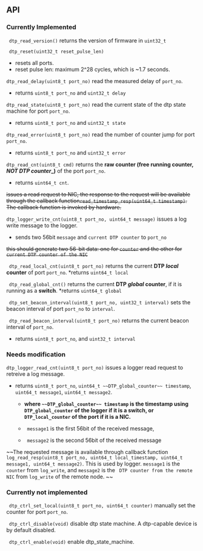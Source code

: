 ## API

### Currently Implemented
` dtp_read_version()` returns the version of firmware in `uint32_t`
   
` dtp_reset(uint32_t reset_pulse_len)`
   * resets all ports.
   * reset pulse len: maximum 2^28 cycles, which is ~1.7 seconds.

` dtp_read_delay(uint8_t port_no) ` read the measured delay of `port_no`.
   * returns `uint8_t port_no` and `uint32_t delay`

` dtp_read_state(uint8_t port_no) ` read the current state of the dtp state machine for port `port_no`.
   * returns `uint8_t port_no` and `uint32_t state`

` dtp_read_error(uint8_t port_no) ` read the number of counter jump for port `port_no`.
   * returns `uint8_t port_no` and `uint32_t error`

` dtp_read_cnt(uint8_t cmd) ` returns the **raw counter (free running counter, _NOT DTP counter__)** of the port `port_no`.
   * returns `uint64_t cnt`.
   
~~issues a read request to NIC, the response to the request will be available through the callback function`read_timestamp_resp(uint64_t timestamp)`. The callback function is invoked by hardware.~~

` dtp_logger_write_cnt(uint8_t port_no, uint64_t message) ` issues a log write message to the logger.
   * sends two 56bit `message` and `current DTP counter` to `port_no`
   
   ~~this should generate two 56-bit data: one for `counter` and the other for `current DTP counter of the NIC`~~

` dtp_read_local_cnt(uint8_t port_no)` returns the current **DTP _local_ counter** of port `port_no`.
   *returns `uint64_t local`
   
` dtp_read_global_cnt()` returns the current **DTP _global_ counter**, if it is running as a **switch**.
   *returns `uint64_t global`

` dtp_set_beacon_interval(uint8_t port_no, uint32_t interval)` sets the beacon interval of port `port_no` to `interval`.

` dtp_read_beacon_interval(uint8_t port_no)` returns the current beacon interval of `port_no`.
   * returns `uint8_t port_no`, and `uint32_t interval`

### Needs modification
` dtp_logger_read_cnt(uint8_t port_no) ` issues a logger read request to retreive a log message. 
   * returns `uint8_t port_no`, `uint64_t ~~DTP_global_counter~~ timestamp`, `uint64_t message1`, `uint64_t message2`.
   
     * **where `~~DTP_global_counter~~ timestamp` is the timestamp using `DTP_global_counter` of the logger if it is a switch, or `DTP_local_counter` of the port if it is a NIC.**
   
     * ` message1` is the first 56bit of the received message,
   
     * ` message2` is the second 56bit of the received message
   
~~The requested message is available through callback function `log_read_resp(uint8_t port_no, uint64_t local_timestamp, uint64_t message1, uint64_t message2)`. This is used by logger. `message1` is the `counter` from `log_write`, and `message2` is the ` DTP counter from the remote NIC` from `log_write` of the remote node. ~~

### Currently not implemented
` dtp_ctrl_set_local(uint8_t port_no, uint64_t counter)` manually set the counter for port `port_no`.

` dtp_ctrl_disable(void)` disable dtp state machine. A dtp-capable device is by default disabled.

` dtp_ctrl_enable(void)` enable dtp_state_machine.
